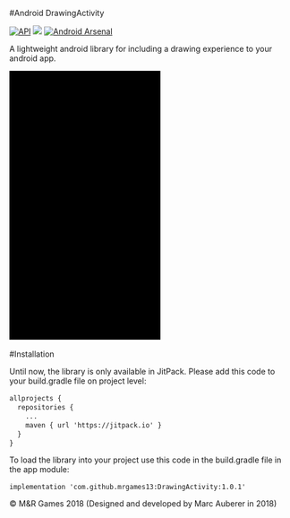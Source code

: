 #Android DrawingActivity

[![API](https://img.shields.io/badge/API-19%2B-red.svg?style=flat)](https://android-arsenal.com/api?level=19)
[![](https://jitpack.io/v/mrgames13/DrawingActivity.svg)](https://jitpack.io/#mrgames13/DrawingActivity)
[![Android Arsenal](https://img.shields.io/badge/Android%20Arsenal-DrawingActivity-blue.svg?style=flat)](https://android-arsenal.com/details/1/7098)

A lightweight android library for including a drawing experience to your android app.

![DemoAnimation](DrawingActivity.gif)

#Installation

Until now, the library is only available in JitPack. Please add this code to your build.gradle file on project level:
```
allprojects {
  repositories {
    ...
    maven { url 'https://jitpack.io' }
  }
}
```
To load the library into your project use this code in the build.gradle file in the app module:
```
implementation 'com.github.mrgames13:DrawingActivity:1.0.1'
```

© M&R Games 2018 (Designed and developed by Marc Auberer in 2018)
